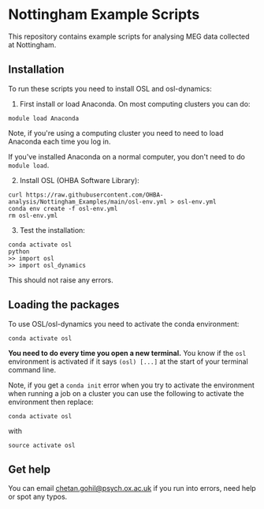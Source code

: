 # Nottingham Example Scripts

This repository contains example scripts for analysing MEG data collected at Nottingham.

## Installation

To run these scripts you need to install OSL and osl-dynamics:

1. First install or load Anaconda. On most computing clusters you can do:

```
module load Anaconda
```

Note, if you're using a computing cluster you need to need to load Anaconda each time you log in.

If you've installed Anaconda on a normal computer, you don't need to do `module load`.

2. Install OSL (OHBA Software Library):

```
curl https://raw.githubusercontent.com/OHBA-analysis/Nottingham_Examples/main/osl-env.yml > osl-env.yml
conda env create -f osl-env.yml
rm osl-env.yml
```

3. Test the installation:

```
conda activate osl
python
>> import osl
>> import osl_dynamics
```

This should not raise any errors.

## Loading the packages

To use OSL/osl-dynamics you need to activate the conda environment:

```
conda activate osl
```

**You need to do every time you open a new terminal.** You know if the `osl` environment is activated if it says `(osl) [...]` at the start of your terminal command line.

Note, if you get a `conda init` error when you try to activate the environment when running a job on a cluster you can use the following to activate the environment then replace:
```
conda activate osl
```
with 
```
source activate osl
```

## Get help

You can email chetan.gohil@psych.ox.ac.uk if you run into errors, need help or spot any typos.
